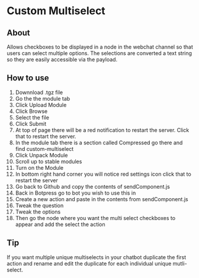 # Custom Multiselect

## About
Allows checkboxes to be displayed in a node in the webchat channel so that users can select multiple options. The selections are converted a text string so they are easily accessible via the payload. 

## How to use

1. Downnload .tgz file
2. Go the the module tab
3. Click Upload Module
4. Click Browse
5. Select the file
6. Click Submit
7. At top of page there will be a red notification to restart the server. Click that to restart the server.
8. In the module tab there is a section called Compressed go there and find custom-multiselect
9. Click Unpack Module 
10. Scroll up to stable modules
11. Turn on the Module
12. In bottom right hand corner you will notice red settings icon click that to restart the server
13. Go back to Github and copy the contents of sendComponent.js
14. Back in Botpress go to bot you wish to use this in
15. Create a new action and paste in the contents from sendComponent.js
16. Tweak the question
17. Tweak the options
18. Then go the node where you want the multi select checkboxes to appear and add the select the action

## Tip 
If you want multiple unique multiselects in your chatbot duplicate the first action and rename and edit the duplicate for each individual unique mutli-select. 
